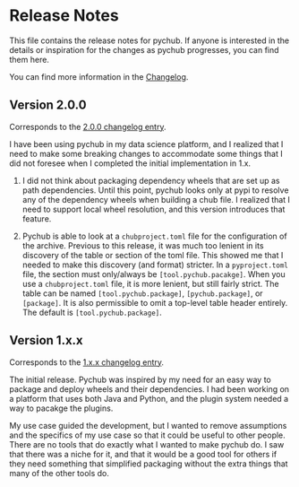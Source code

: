 # Release Notes

This file contains the release notes for pychub. If anyone is interested in the
details or inspiration for the changes as pychub progresses, you can find them
here.

You can find more information in the [Changelog](CHANGELOG.md). 

## Version 2.0.0

Corresponds to the [2.0.0 changelog entry](CHANGELOG.md#200-unreleased).

I have been using pychub in my data science platform, and I realized that I need
to make some breaking changes to accommodate some things that I did not foresee
when I completed the initial implementation in 1.x.

1. I did not think about packaging dependency wheels that are set up as path
   dependencies. Until this point, pychub looks only at pypi to resolve any of
   the dependency wheels when building a chub file. I realized that I need to
   support local wheel resolution, and this version introduces that feature.

2. Pychub is able to look at a `chubproject.toml` file for the configuration
   of the archive. Previous to this release, it was much too lenient in its
   discovery of the table or section of the toml file. This showed me that I
   needed to make this discovery (and format) stricter. In a `pyproject.toml`
   file, the section must only/always be `[tool.pychub.pacakge]`. When you use
   a `chubproject.toml` file, it is more lenient, but still fairly strict. The
   table can be named `[tool.pychub.package]`, `[pychub.package]`, or
   `[package]`. It is also permissible to omit a top-level table header
   entirely. The default is `[tool.pychub.package]`.

## Version 1.x.x

Corresponds to the [1.x.x changelog entry](CHANGELOG.md#1xx-initial-release--updates).

The initial release. Pychub was inspired by my need for an easy way to package
and deploy wheels and their dependencies. I had been working on a platform that
uses both Java and Python, and the plugin system needed a way to pacakge the
plugins.

My use case guided the development, but I wanted to remove assumptions and the
specifics of my use case so that it could be useful to other people. There are
no tools that do exactly what I wanted to make pychub do. I saw that there was
a niche for it, and that it would be a good tool for others if they need
something that simplified packaging without the extra things that many of the
other tools do.
